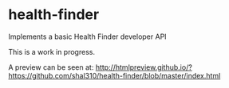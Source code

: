 health-finder
=============

Implements a basic Health Finder developer API 

This is a work in progress. 

A preview can be seen at: http://htmlpreview.github.io/?https://github.com/shal310/health-finder/blob/master/index.html
